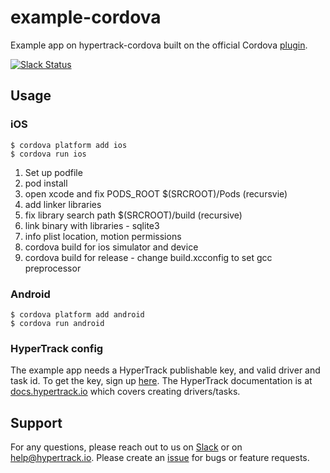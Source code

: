 # example-cordova
Example app on hypertrack-cordova built on the official Cordova [plugin](https://github.com/hypertrack/hypertrack-cordova).

[![Slack Status](http://slack.hypertrack.io/badge.svg)](http://slack.hypertrack.io)

## Usage
### iOS
```
$ cordova platform add ios
$ cordova run ios
```

1. Set up podfile
2. pod install
3. open xcode and fix PODS_ROOT $(SRCROOT)/Pods (recursvie)
4. add linker libraries
5. fix library search path $(SRCROOT)/build (recursive)
6. link binary with libraries - sqlite3
7. info plist location, motion permissions
8. cordova build for ios simulator and device
9. cordova build for release - change build.xcconfig to set gcc preprocessor

### Android
```
$ cordova platform add android
$ cordova run android
```

### HyperTrack config
The example app needs a HyperTrack publishable key, and valid driver and task id. To get the key, sign up [here](https://www.hypertrack.io/). The HyperTrack documentation is at [docs.hypertrack.io](http://docs.hypertrack.io/) which covers creating drivers/tasks.

## Support
For any questions, please reach out to us on [Slack](http://docs.hypertrack.io/) or on help@hypertrack.io. Please create an [issue](https://github.com/hypertrack/hypertrack-cordova/issues) for bugs or feature requests.
